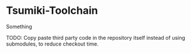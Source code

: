 # Tsumiki-Toolchain
Something


TODO: Copy paste third party code in the repository itself instead of using submodules, to reduce checkout time.